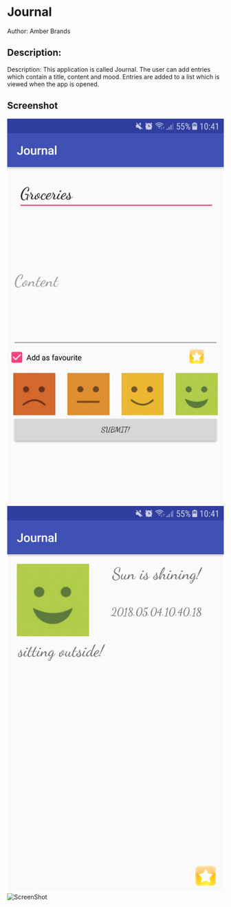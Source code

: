 # Journal
Author: Amber Brands

## Description:
Description: This application is called Journal. The user can add entries which contain a title, content and mood. Entries are added to a list which is viewed when the app is opened.

## Screenshot
![ScreenShot](https://github.com/ABra1993/Journal/blob/master/doc/screenshot1.jpg)
![ScreenShot](https://github.com/ABra1993/Journal/blob/master/doc/screenshot2.jpg)
![ScreenShot](https://github.com/ABra1993/Journal/blob/master/doc/screenshot3.png)
